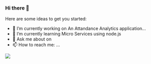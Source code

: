 ### Hi there 👋

<!--
**sisansahu1/sisansahu1** is a ✨ _special_ ✨ repository because its `README.md` (this file) appears on your GitHub profile.-->

Here are some ideas to get you started:

- 🔭 I’m currently working on An Attandance Analytics application...
- 🌱 I’m currently learning Micro Services using node.js
- 💬 Ask me about on 
- 📫 How to reach me: ...

<img src="https://github-readme-stats.vercel.app/api?username=sisansahu1&&show_icons=true&title_color=ffffff&icon_color=4c2882&text_color=daf7dc&bg_color=151515">

